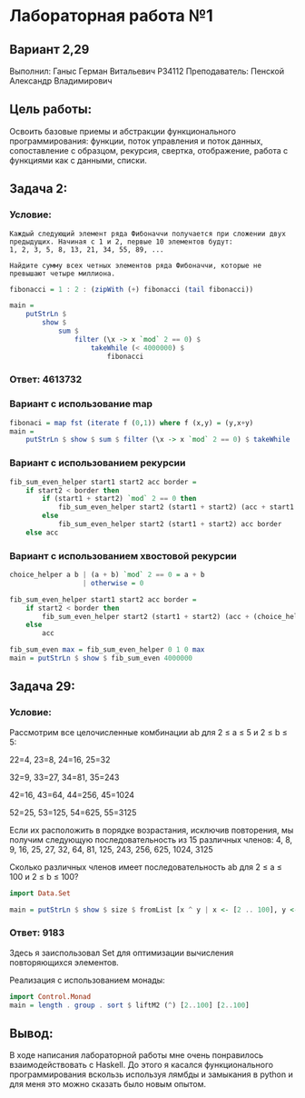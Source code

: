 # Лабораторная работа №1

## Вариант 2,29

Выполнил: Ганыс Герман Витальевич Р34112
Преподаватель: Пенской Александр Владимирович

## Цель работы:
  Освоить базовые приемы и абстракции функционального программирования: функции, поток управления и поток данных, сопоставление с образцом, рекурсия, свертка, отображение, работа с функциями как с данными, списки.

## Задача 2:
   ### Условие:
    Каждый следующий элемент ряда Фибоначчи получается при сложении двух предыдущих. Начиная с 1 и 2, первые 10 элементов будут:
    1, 2, 3, 5, 8, 13, 21, 34, 55, 89, ...

    Найдите сумму всех четных элементов ряда Фибоначчи, которые не превышают четыре миллиона.
```haskell
fibonacci = 1 : 2 : (zipWith (+) fibonacci (tail fibonacci))

main =
    putStrLn $
        show $
            sum $
                filter (\x -> x `mod` 2 == 0) $
                    takeWhile (< 4000000) $
                        fibonacci
```
### Ответ: 4613732

### Вариант с использование map
```haskell
fibonaci = map fst (iterate f (0,1)) where f (x,y) = (y,x+y)
main =
    putStrLn $ show $ sum $ filter (\x -> x `mod` 2 == 0) $ takeWhile (< 4000000) $ fibonacci
```

### Вариант с использованием рекурсии
```haskell
fib_sum_even_helper start1 start2 acc border = 
    if start2 < border then
        if (start1 + start2) `mod` 2 == 0 then 
            fib_sum_even_helper start2 (start1 + start2) (acc + start1 + start2) border
        else
            fib_sum_even_helper start2 (start1 + start2) acc border
    else acc
```

### Вариант с использованием хвостовой рекурсии
```haskell
choice_helper a b | (a + b) `mod` 2 == 0 = a + b
                  | otherwise = 0

fib_sum_even_helper start1 start2 acc border = 
    if start2 < border then
        fib_sum_even_helper start2 (start1 + start2) (acc + (choice_helper start1 start2)) border
    else 
        acc

fib_sum_even max = fib_sum_even_helper 0 1 0 max
main = putStrLn $ show $ fib_sum_even 4000000
```
                                
## Задача 29:
### Условие:
Рассмотрим все целочисленные комбинации ab для 2 ≤ a ≤ 5 и 2 ≤ b ≤ 5:

22=4, 23=8, 24=16, 25=32

32=9, 33=27, 34=81, 35=243

42=16, 43=64, 44=256, 45=1024

52=25, 53=125, 54=625, 55=3125

Если их расположить в порядке возрастания, исключив повторения, мы получим следующую последовательность из 15 различных членов:
4, 8, 9, 16, 25, 27, 32, 64, 81, 125, 243, 256, 625, 1024, 3125

Сколько различных членов имеет последовательность ab для 2 ≤ a ≤ 100 и 2 ≤ b ≤ 100?
```haskell
import Data.Set

main = putStrLn $ show $ size $ fromList [x ^ y | x <- [2 .. 100], y <- [2 .. 100]]
```
### Ответ: 9183

Здесь я заиспользовал Set для оптимизации вычисления повторяющихся элементов.

Реализация с использованием монады:
```haskell
import Control.Monad
main = length . group . sort $ liftM2 (^) [2..100] [2..100]
```

## Вывод:
В ходе написания лабораторной работы мне очень понравилось взаимодействовать с Haskell. До этого я касался функционального программирования вскользь используя лямбды и замыкания в python и для меня это можно сказать было новым опытом.